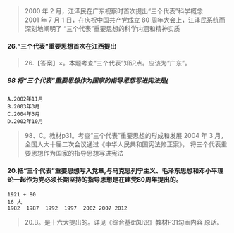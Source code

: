 >   2000 年 2 月，江泽民在广东视察时首次提出“三个代表”科学概念       
    2001 年 7 月 1 日，在庆祝中国共产党成立 80 周年大会上，江泽民系统而深刻地阐明了
    “三个代表”重要思想的科学内涵和精神实质       

#### 26.“三个代表”重要思想首次在江西提出
>   26.【答案】×。本题考查“三个代表”知识点。应该为“广东”。


##### 98 将“三个代表”重要思想作为国家的指导思想写进宪法是(
    A.2002年11月
    B.2003年3月
    C.2004年3月
    D.2002年10月
    
>   98、C。教材p31。考查“三个代表”重要思想的形成和发展
    2004 年 3 月，全国人大十届二次会议通过《中华人民共和国宪法修正案》，
    将三个代表重要思想作为国家的指导思想写进宪法

#### 20.把“三个代表”重要思想写入党章,与马克思列宁主义、毛泽东思想和邓小平理论一起作为党必须长期坚持的指导思想是在建党80周年提出的。
    1921 + 80
    16 大
    1982  1987  1992  1997  2002 2007 2012
>   20.B。是十六大提出的。详见《综合基础知识》教材P31勾画内容
    原话。
    